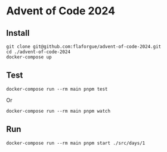 # Advent of Code 2024

## Install

```
git clone git@github.com:flaforgue/advent-of-code-2024.git
cd ./advent-of-code-2024
docker-compose up
```

## Test

```
docker-compose run --rm main pnpm test
```

Or

```
docker-compose run --rm main pnpm watch
```

## Run

```
docker-compose run --rm main pnpm start ./src/days/1
```
